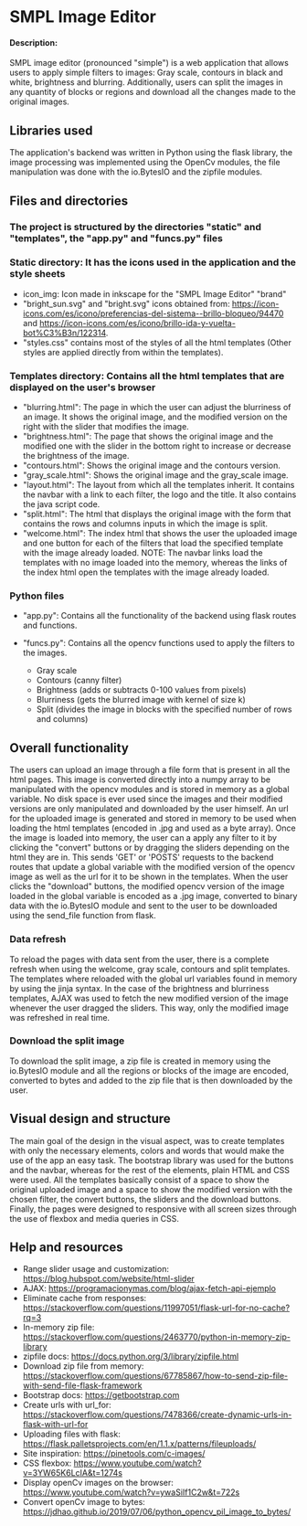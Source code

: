 # SMPL Image Editor

#### Description:

SMPL image editor (pronounced "simple") is a  web application that allows users to apply simple filters to images: Gray scale,
contours in black and white, brightness and blurring. Additionally, users can split the images in any quantity of blocks or regions
and download all the changes made to the original images.

## Libraries used

The application's backend was written in Python using the flask library, the image processing was implemented using
the OpenCv modules, the file manipulation was done with the io.BytesIO and the zipfile modules.

## Files and directories

### The project is structured by the directories "static" and "templates", the "app.py" and "funcs.py" files

### Static directory: It has the icons used in the application and the style sheets

- icon_img: Icon made in inkscape for the "SMPL Image Editor" "brand"
- "bright_sun.svg" and "bright.svg" icons obtained from: <https://icon-icons.com/es/icono/preferencias-del-sistema--brillo-bloqueo/94470>
and <https://icon-icons.com/es/icono/brillo-ida-y-vuelta-bot%C3%B3n/122314>.
- "styles.css" contains most of the styles of all the html templates (Other styles are applied directly from within the templates).

### Templates directory: Contains all the html templates that are displayed on the user's browser

- "blurring.html": The page in which the user can adjust the blurriness of an image. It shows the original image, and the modified version
on the right with the slider that modifies the image.
- "brightness.html": The page that shows the original image and the modified one with the slider in the bottom right to increase or
decrease the brightness of the image.
- "contours.html": Shows the original image and the contours version.
- "gray_scale.html": Shows the original image and the gray_scale image.
- "layout.html": The layout from which all the templates inherit. It contains the navbar with a link to each filter, the logo and the
title. It also contains the java script code.
- "split.html": The html that displays the original image with the form that contains the rows and columns inputs in which the image is
split.
- "welcome.html": The index html that shows the user the uploaded image and one button for each of the filters that load the specified
template with the image already loaded. NOTE: The navbar links load the templates with no image loaded into the memory, whereas the
links of the index html open the templates with the image already loaded.

### Python files

- "app.py": Contains all the functionality of the backend using flask routes and functions.

- "funcs.py": Contains all the opencv functions used to apply the filters to the images.
  - Gray scale
  - Contours (canny filter)
  - Brightness (adds or subtracts 0-100 values from pixels)
  - Blurriness (gets the blurred image with kernel of size k)
  - Split (divides the image in blocks with the specified number of rows and columns)

## Overall functionality

The users can upload an image through a file form that is present in all the html pages. This image is converted directly into a numpy
array to be manipulated with the opencv modules and is stored in memory as a global variable. No disk space is ever used since the images
and their modified versions are only manipulated and downloaded by the user himself. An url for the uploaded image is generated and stored
in memory to be used when loading the html templates (encoded in .jpg and used as a byte array). Once the image is loaded into memory, the
user can a apply any filter to it by clicking the "convert" buttons or by dragging the sliders depending on the html they are in. This sends
'GET' or 'POSTS' requests to the backend routes that update a global variable with the modified version of the opencv image as well as the
url for it to be shown in the templates. When the user clicks the "download" buttons, the modified opencv version of the image loaded in the
global variable is encoded as a .jpg image, converted to binary data with the io.BytesIO module and sent to the user to be downloaded using
the send_file function from flask.

### Data refresh

To reload the pages with data sent from the user, there is a complete refresh when using the welcome, gray scale, contours and split templates.
The templates where reloaded with the global url variables found in memory by using the jinja syntax.
In the case of the brightness and blurriness templates, AJAX was used to fetch the new modified version of the image whenever the user dragged
the sliders. This way, only the modified image was refreshed in real time.

### Download the split image

To download the split image, a zip file is created in memory using the io.BytesIO module and all the regions or blocks of the image are encoded,
converted to bytes and added to the zip file that is then downloaded by the user.

## Visual design and structure

The main goal of the design in the visual aspect, was to create templates with only the necessary elements, colors and words that would make the
use of the app an easy task. The bootstrap library was used for the buttons and the navbar, whereas for the rest of the elements, plain HTML and CSS were used. All the templates basically consist of a space to show the original uploaded image and a space to show the modified version with
the chosen filter, the convert buttons, the sliders and the download buttons. Finally, the pages were designed to responsive with all screen sizes
through the use of flexbox and media queries in CSS.

## Help and resources

- Range slider usage and customization: <https://blog.hubspot.com/website/html-slider>
- AJAX: <https://programacionymas.com/blog/ajax-fetch-api-ejemplo>
- Eliminate cache from responses: <https://stackoverflow.com/questions/11997051/flask-url-for-no-cache?rq=3>
- In-memory zip file: <https://stackoverflow.com/questions/2463770/python-in-memory-zip-library>
- zipfile docs: <https://docs.python.org/3/library/zipfile.html>
- Download zip file from memory: <https://stackoverflow.com/questions/67785867/how-to-send-zip-file-with-send-file-flask-framework>
- Bootstrap docs: <https://getbootstrap.com>
- Create urls with url_for: <https://stackoverflow.com/questions/7478366/create-dynamic-urls-in-flask-with-url-for>
- Uploading files with flask: <https://flask.palletsprojects.com/en/1.1.x/patterns/fileuploads/>
- Site inspiration: <https://pinetools.com/c-images/>
- CSS flexbox: <https://www.youtube.com/watch?v=3YW65K6LcIA&t=1274s>
- Display openCv images on the browser: <https://www.youtube.com/watch?v=ywaSiIf1C2w&t=722s>
- Convert openCv image to bytes: <https://jdhao.github.io/2019/07/06/python_opencv_pil_image_to_bytes/>
